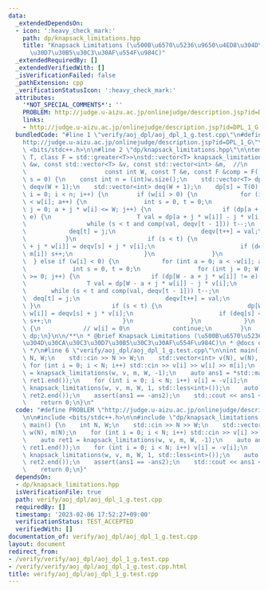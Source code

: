 ```yaml
---
data:
  _extendedDependsOn:
  - icon: ':heavy_check_mark:'
    path: dp/knapsack_limitations.hpp
    title: "Knapsack Limitations (\u500B\u6570\u5236\u9650\u4ED8\u304D\u30CA\u30C3\
      \u30D7\u30B5\u30C3\u30AF\u554F\u984C)"
  _extendedRequiredBy: []
  _extendedVerifiedWith: []
  _isVerificationFailed: false
  _pathExtension: cpp
  _verificationStatusIcon: ':heavy_check_mark:'
  attributes:
    '*NOT_SPECIAL_COMMENTS*': ''
    PROBLEM: http://judge.u-aizu.ac.jp/onlinejudge/description.jsp?id=DPL_1_G
    links:
    - http://judge.u-aizu.ac.jp/onlinejudge/description.jsp?id=DPL_1_G
  bundledCode: "#line 1 \"verify/aoj_dpl/aoj_dpl_1_g.test.cpp\"\n#define PROBLEM \"\
    http://judge.u-aizu.ac.jp/onlinejudge/description.jsp?id=DPL_1_G\"\n\n#include\
    \ <bits/stdc++.h>\n\n#line 2 \"dp/knapsack_limitations.hpp\"\n\ntemplate <class\
    \ T, class F = std::greater<T>>\nstd::vector<T> knapsack_limitations(const std::vector<int>\
    \ &w, const std::vector<T> &v, const std::vector<int> &m,  //\n              \
    \                      const int W, const T &e, const F &comp = F(), const int\
    \ s = 0) {\n    const int n = (int)w.size();\n    std::vector<T> dp(W + 1, e),\
    \ deqv(W + 1);\n    std::vector<int> deq(W + 1);\n    dp[s] = T(0);\n    for (int\
    \ i = 0; i < n; i++) {\n        if (w[i] > 0) {\n            for (int a = 0; a\
    \ < w[i]; a++) {\n                int s = 0, t = 0;\n                for (int\
    \ j = 0; a + j * w[i] <= W; j++) {\n                    if (dp[a + j * w[i]] !=\
    \ e) {\n                        T val = dp[a + j * w[i]] - j * v[i];\n       \
    \                 while (s < t and comp(val, deqv[t - 1])) t--;\n            \
    \            deq[t] = j;\n                        deqv[t++] = val;\n         \
    \           }\n                    if (s < t) {\n                        dp[a\
    \ + j * w[i]] = deqv[s] + j * v[i];\n                        if (deq[s] == j -\
    \ m[i]) s++;\n                    }\n                }\n            }\n      \
    \  } else if (w[i] < 0) {\n            for (int a = 0; a < -w[i]; a++) {\n   \
    \             int s = 0, t = 0;\n                for (int j = 0; W - a + j * w[i]\
    \ >= 0; j++) {\n                    if (dp[W - a + j * w[i]] != e) {\n       \
    \                 T val = dp[W - a + j * w[i]] - j * v[i];\n                 \
    \       while (s < t and comp(val, deqv[t - 1])) t--;\n                      \
    \  deq[t] = j;\n                        deqv[t++] = val;\n                   \
    \ }\n                    if (s < t) {\n                        dp[W - a + j *\
    \ w[i]] = deqv[s] + j * v[i];\n                        if (deq[s] == j - m[i])\
    \ s++;\n                    }\n                }\n            }\n        } else\
    \ {\n            // w[i] = 0\n            continue;\n        }\n    }\n    return\
    \ dp;\n}\n\n/**\n * @brief Knapsack Limitations (\u500B\u6570\u5236\u9650\u4ED8\
    \u304D\u30CA\u30C3\u30D7\u30B5\u30C3\u30AF\u554F\u984C)\n * @docs docs/dp/knapsack_limitations.md\n\
    \ */\n#line 6 \"verify/aoj_dpl/aoj_dpl_1_g.test.cpp\"\n\nint main() {\n    int\
    \ N, W;\n    std::cin >> N >> W;\n    std::vector<int> v(N), w(N), m(N);\n   \
    \ for (int i = 0; i < N; i++) std::cin >> v[i] >> w[i] >> m[i];\n    auto ret1\
    \ = knapsack_limitations(w, v, m, W, -1);\n    auto ans1 = *std::max_element(ret1.begin(),\
    \ ret1.end());\n    for (int i = 0; i < N; i++) v[i] = -v[i];\n    auto ret2 =\
    \ knapsack_limitations(w, v, m, W, 1, std::less<int>());\n    auto ans2 = *std::min_element(ret2.begin(),\
    \ ret2.end());\n    assert(ans1 == -ans2);\n    std::cout << ans1 << '\\n';\n\
    \    return 0;\n}\n"
  code: "#define PROBLEM \"http://judge.u-aizu.ac.jp/onlinejudge/description.jsp?id=DPL_1_G\"\
    \n\n#include <bits/stdc++.h>\n\n#include \"dp/knapsack_limitations.hpp\"\n\nint\
    \ main() {\n    int N, W;\n    std::cin >> N >> W;\n    std::vector<int> v(N),\
    \ w(N), m(N);\n    for (int i = 0; i < N; i++) std::cin >> v[i] >> w[i] >> m[i];\n\
    \    auto ret1 = knapsack_limitations(w, v, m, W, -1);\n    auto ans1 = *std::max_element(ret1.begin(),\
    \ ret1.end());\n    for (int i = 0; i < N; i++) v[i] = -v[i];\n    auto ret2 =\
    \ knapsack_limitations(w, v, m, W, 1, std::less<int>());\n    auto ans2 = *std::min_element(ret2.begin(),\
    \ ret2.end());\n    assert(ans1 == -ans2);\n    std::cout << ans1 << '\\n';\n\
    \    return 0;\n}"
  dependsOn:
  - dp/knapsack_limitations.hpp
  isVerificationFile: true
  path: verify/aoj_dpl/aoj_dpl_1_g.test.cpp
  requiredBy: []
  timestamp: '2023-02-06 17:52:27+09:00'
  verificationStatus: TEST_ACCEPTED
  verifiedWith: []
documentation_of: verify/aoj_dpl/aoj_dpl_1_g.test.cpp
layout: document
redirect_from:
- /verify/verify/aoj_dpl/aoj_dpl_1_g.test.cpp
- /verify/verify/aoj_dpl/aoj_dpl_1_g.test.cpp.html
title: verify/aoj_dpl/aoj_dpl_1_g.test.cpp
---
```

